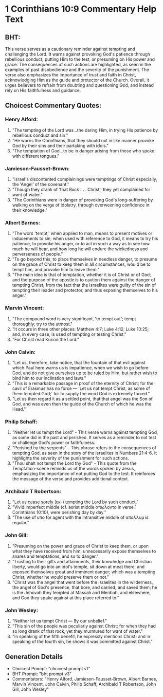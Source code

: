 # 1 Corinthians 10:9 Commentary Help Text

## BHT:
This verse serves as a cautionary reminder against tempting and challenging the Lord. It warns against provoking God's patience through rebellious conduct, putting Him to the test, or presuming on His power and grace. The consequences of such actions are highlighted, as seen in the examples of past disobedience and the severity of the punishment. The verse also emphasizes the importance of trust and faith in Christ, acknowledging Him as the guide and protector of the Church. Overall, it urges believers to refrain from doubting and questioning God, and instead rely on His faithfulness and guidance.

## Choicest Commentary Quotes:
### Henry Alford:
1. "The tempting of the Lord was...the daring Him, in trying His patience by rebellious conduct and sin."
2. "He warns the Corinthians, that they should not in like manner provoke God by their sins and their partaking with idols."
3. "The temptation of God...to be in danger arising from those who spoke with different tongues."

### Jamieson-Fausset-Brown:
1. "Israel's discontented complainings were temptings of Christ especially, the 'Angel' of the covenant."
2. "Though they drank of 'that Rock . . . Christ,' they yet complained for want of water."
3. "The Corinthians were in danger of provoking God's long-suffering by walking on the verge of idolatry, through overweening confidence in their knowledge."

### Albert Barnes:
1. "The word 'tempt,' when applied to man, means to present motives or inducements to sin; when used with reference to God, it means to try his patience, to provoke his anger, or to act in such a way as to see how much he will bear, and how long he will endure the wickedness and perverseness of people."
2. "To go beyond this, to place themselves in needless danger, to presume on the grace of Christ to keep them in all circumstances, would be to tempt him, and provoke him to leave them."
3. "The main idea is that of temptation, whether it is of Christ or of God; and the purpose of the apostle is to caution them against the danger of tempting Christ, from the fact that the Israelites were guilty of the sin of tempting their leader and protector, and thus exposing themselves to his anger."

### Marvin Vincent:
1. "The compound word is very significant, 'to tempt out'; tempt thoroughly; try to the utmost."
2. "It occurs in three other places: Matthew 4:7; Luke 4:12; Luke 10:25; and, in every case, is used of tempting or testing Christ."
3. "For Christ read Kurion the Lord."

### John Calvin:
1. "Let us, therefore, take notice, that the fountain of that evil against which Paul here warns us is impatience, when we wish to go before God, and do not give ourselves up to be ruled by Him, but rather wish to bind him to our inclination and laws."
2. "This is a remarkable passage in proof of the eternity of Christ; for the cavil of Erasmus has no force — 'Let us not tempt Christ, as some of them tempted God;' for to supply the word God is extremely forced."
3. "Let us then regard it as a settled point, that that angel was the Son of God, and was even then the guide of the Church of which he was the Head."

### Philip Schaff:
1. "Neither let us tempt the Lord" - This verse warns against tempting God, as some did in the past and perished. It serves as a reminder to not test or challenge God's power or faithfulness.
2. "Perished by the serpents" - This phrase refers to the consequences of tempting God, as seen in the story of the Israelites in Numbers 21:4-6. It highlights the severity of the punishment for such actions.
3. "Thou shalt not tempt the Lord thy God" - This quote from the Temptation-scene reminds us of the words spoken by Jesus, emphasizing the importance of not putting God to the test. It reinforces the message of the verse and provides additional context.

### Archibald T Robertson:
1. "Let us cease sorely (εκ-) tempting the Lord by such conduct."
2. "Vivid imperfect middle (cf. aorist middle απωλοντο in verse 1 Corinthians 10:10), were perishing day by day."
3. "The use of υπο for agent with the intransitive middle of απολλυμ is regular."

### John Gill:
1. "Presuming on the power and grace of Christ to keep them, or upon what they have received from him, unnecessarily expose themselves to snares and temptations, and so to danger."
2. "Trusting to their gifts and attainments, their knowledge and Christian liberty, would go into an idol's temple, sit down at meat there, and exposed themselves great and imminent danger; which was a tempting Christ, whether he would preserve them or not."
3. "Christ was the angel that went before the Israelites in the wilderness, the angel of God's presence, that bore, and carried, and saved them; he is the Jehovah they tempted at Massah and Meribah, and elsewhere, and God they spake against at this place referred to."

### John Wesley:
1. "Neither let us tempt Christ — By our unbelief."
2. "This sin of the people was peculiarly against Christ; for when they had so long drank of that rock, yet they murmured for want of water."
3. "In speaking of the fifth benefit, he expressly mentions Christ; and in speaking of the fourth sin, he shows it was committed against Christ."


## Generation Details
- Choicest Prompt: "choicest prompt v1"
- BHT Prompt: "bht prompt v3"
- Commentators: "Henry Alford, Jamieson-Fausset-Brown, Albert Barnes, Marvin Vincent, John Calvin, Philip Schaff, Archibald T Robertson, John Gill, John Wesley"
